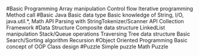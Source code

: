 #Basic Programming
	Array manipulation
	Control flow
	Iterative programming
	Method call
#Basic Java
	Basic data type
	Basic knowledge of String, I/O, java.util.*, Math API
	Parsing with StringTokenizer/Scanner API
	Collection Framework
#Data Structure
	Composite data structure
	LinkedList manipulation
	Stack/Queue operations
	Traversing Tree data structure
	Basic Search/Sorting algorithm
	Recursion
#Object Oriented Programming
	Basic concept of OOP
	Class design
#Puzzle
	Simple puzzle
	Math Puzzle